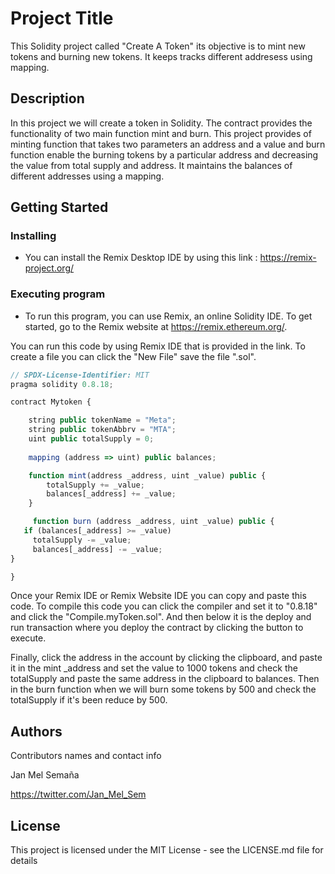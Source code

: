 # Project Title
This Solidity project called "Create A Token"  its objective is to mint new tokens and burning new tokens. It keeps tracks different addresess using mapping.

## Description
In this project we will create a token in Solidity. The contract provides the functionality of two main function mint and burn. This project provides of minting function that takes two parameters an address and a value and burn function enable the burning tokens by a particular address and decreasing the value from total supply and address. It maintains the balances of different addresses using a mapping.

## Getting Started

### Installing
* You can install the Remix Desktop IDE by using this link : https://remix-project.org/

### Executing program

* To run this program, you can use Remix, an online Solidity IDE. To get started, go to the Remix website at https://remix.ethereum.org/.
  
You can run this code by using Remix IDE that is provided in the link. To create a file you can click the "New File" save the file ".sol".
```javascript
// SPDX-License-Identifier: MIT
pragma solidity 0.8.18;

contract Mytoken {

    string public tokenName = "Meta";
    string public tokenAbbrv = "MTA";
    uint public totalSupply = 0;
    
    mapping (address => uint) public balances;

    function mint(address _address, uint _value) public {
        totalSupply += _value;
        balances[_address] += _value;
    }

     function burn (address _address, uint _value) public {
   if (balances[_address] >= _value)
     totalSupply -= _value;
     balances[_address] -= _value;
}

} 

```
 Once your Remix IDE or Remix Website IDE you can copy and paste this code.
 To compile this code you can click the compiler and set it to "0.8.18" and click the "Compile.myToken.sol".
And then below it is the deploy and run transaction where you deploy the contract by clicking the button to execute. 

Finally, click the address in the account by clicking the clipboard, and paste it in the mint _address and set the value to 1000 tokens and check the totalSupply and paste the same address in the clipboard to balances. Then in the burn function when we will burn some tokens by 500 and check the totalSupply if it's been reduce by 500.

## Authors

Contributors names and contact info

Jan Mel Semaña

https://twitter.com/Jan_Mel_Sem



## License

This project is licensed under the MIT License - see the LICENSE.md file for details
